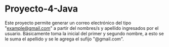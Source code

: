 # Proyecto-4-Java
Este proyecto permite generar un correo electrónico del tipo "example@gmail.com" a partir del nombres/s y apellido ingresados por el usuario. Básicamente toma la inicial del primer y segundo nombre, a esto se le suma el apellido y se le agrega el sufijo "@gmail.com".
